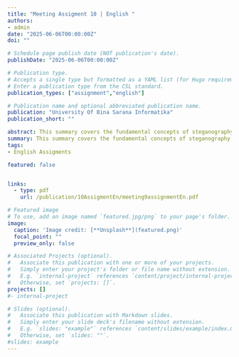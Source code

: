```yaml
---
title: "Meeting Assigment 10 | English "
authors:
- admin
date: "2025-06-06T00:00:00Z"
doi: ""

# Schedule page publish date (NOT publication's date).
publishDate: "2025-06-06T00:00:00Z"

# Publication type.
# Accepts a single type but formatted as a YAML list (for Hugo requirements).
# Enter a publication type from the CSL standard.
publication_types: ["assignment","english"]

# Publication name and optional abbreviated publication name.
publication: "University Of Bina Sarana Informatika"
publication_short: ""

abstract: This summary covers the fundamental concepts of steganography, which is defined as the art and science of writing hidden messages in such a way that their very existence is concealed from anyone other than the intended recipient. This method provides security through obscurity and is distinctly different from cryptography, which only obscures the meaning of a message but does not hide the message itself. The primary advantage of steganography is that its messages do not attract attention or arouse suspicion.
summary: This summary covers the fundamental concepts of steganography, which is defined as the art and science of writing hidden messages in such a way that their very existence is concealed from anyone other than the intended recipient. This method provides security through obscurity and is distinctly different from cryptography, which only obscures the meaning of a message but does not hide the message itself. The primary advantage of steganography is that its messages do not attract attention or arouse suspicion.
tags:
- English Assigments

featured: false


links:
  - type: pdf
    url: /publication/10AssigmentEn/meeting9assignmentEn.pdf

# Featured image
# To use, add an image named `featured.jpg/png` to your page's folder. 
image:
  caption: 'Image credit: [**Unsplash**](featured.png)'
  focal_point: ""
  preview_only: false

# Associated Projects (optional).
#   Associate this publication with one or more of your projects.
#   Simply enter your project's folder or file name without extension.
#   E.g. `internal-project` references `content/project/internal-project/index.md`.
#   Otherwise, set `projects: []`.
projects: []
#- internal-project

# Slides (optional).
#   Associate this publication with Markdown slides.
#   Simply enter your slide deck's filename without extension.
#   E.g. `slides: "example"` references `content/slides/example/index.md`.
#   Otherwise, set `slides: ""`.
#slides: example
---
```


